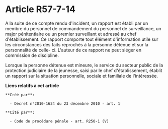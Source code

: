 # Article R57-7-14

A la suite de ce compte rendu d'incident, un rapport est établi par un membre du personnel de commandement du personnel de
surveillance, un major pénitentiaire ou un premier surveillant et adressé au chef d'établissement. Ce rapport comporte tout
élément d'information utile sur les circonstances des faits reprochés à la personne détenue et sur la personnalité de celle-
ci. L'auteur de ce rapport ne peut siéger en commission de discipline. 

Lorsque la personne détenue est mineure, le service du secteur public de la protection judiciaire de la jeunesse, saisi par
le chef d'établissement, établit un rapport sur la situation personnelle, sociale et familiale de l'intéressée.

**Liens relatifs à cet article**

	**Créé par**:

	  - Décret n°2010-1634 du 23 décembre 2010 - art. 1

	**Cité par**:

	  - Code de procédure pénale - art. R250-1 (V)
